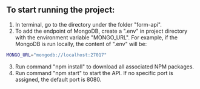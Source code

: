 ## To start running the project:

1. In terminal, go to the directory under the folder "form-api".
2. To add the endpoint of MongoDB, create a ".env" in project directory with the environment variable "MONGO_URL". For example, if the MongoDB is run locally, the content of ".env" will be:

```bash
MONGO_URL="mongodb://localhost:27017"
```

3. Run command "npm install" to download all associated NPM packages.
4. Run command "npm start" to start the API. If no specific port is assigned, the default port is 8080.